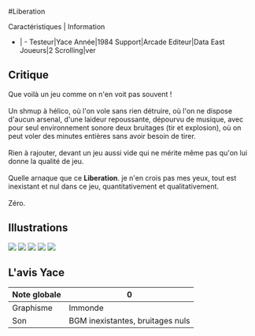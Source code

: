 #Liberation

Caractéristiques | Information
- | -
Testeur|Yace
Année|1984
Support|Arcade
Editeur|Data East
Joueurs|2
Scrolling|ver

## Critique
Que voilà un jeu comme on n'en voit pas souvent !<br/><br/>Un shmup à hélico, où l'on vole sans rien détruire, où l'on ne dispose d'aucun arsenal, d'une laideur repoussante, dépourvu de musique, avec pour seul environnement sonore deux bruitages (tir et explosion), où on peut voler des minutes entières sans avoir besoin de tirer.<br/><br/>Rien à rajouter, devant un jeu aussi vide qui ne mérite même pas qu'on lui donne la qualité de jeu.<br/><br/>Quelle arnaque que ce <b>Liberation</b>. je n'en crois pas mes yeux, tout est inexistant et nul dans ce jeu, quantitativement et qualitativement.<br/><br/>Zéro.

## Illustrations
![](http://www.shmup.com/images/thumbs/img_fiche_1_961.png)
![](http://www.shmup.com/images/thumbs/img_fiche_2_961.png)
![](http://www.shmup.com/images/thumbs/)
![](http://www.shmup.com/images/thumbs/)
![](http://www.shmup.com/images/thumbs/)

## L'avis Yace
Note globale|0
-|-
Graphisme|Immonde
Son|BGM inexistantes, bruitages nuls
